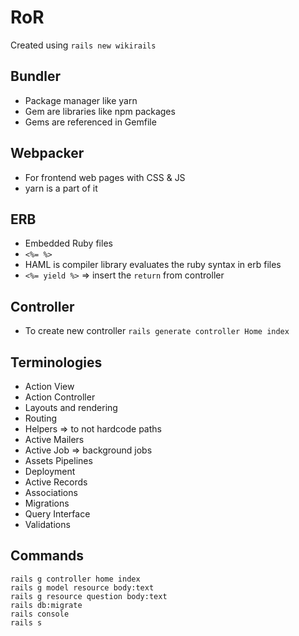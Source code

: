 # RoR

Created using `rails new wikirails`

## Bundler
* Package manager like yarn
* Gem are libraries like npm packages
* Gems are referenced in Gemfile

## Webpacker
* For frontend web pages with CSS & JS
* yarn is a part of it


## ERB
* Embedded Ruby files
* `<%= %>`
* HAML is compiler library evaluates the ruby syntax in erb files
* `<%= yield %>` => insert the `return` from controller

## Controller
* To create new controller `rails generate controller Home index`

## Terminologies
* Action View
* Action Controller
* Layouts and rendering
* Routing
* Helpers => to not hardcode paths
* Active Mailers
* Active Job => background jobs
* Assets Pipelines
* Deployment
* Active Records
* Associations
* Migrations
* Query Interface
* Validations

## Commands
```shell
rails g controller home index
rails g model resource body:text
rails g resource question body:text
rails db:migrate
rails console
rails s
```
